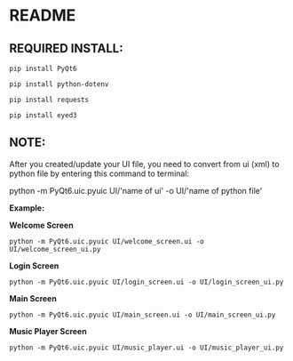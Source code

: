 # README

## REQUIRED INSTALL:

`pip install PyQt6`

`pip install python-dotenv`

`pip install requests`

`pip install eyed3` 

## NOTE: 
After you created/update your UI file, you need to convert from ui (xml) to python file by entering this command to terminal:

python -m PyQt6.uic.pyuic UI/'name of ui' -o UI/'name of python file'

__Example:__

**Welcome Screen**

`python -m PyQt6.uic.pyuic UI/welcome_screen.ui -o UI/welcome_screen_ui.py`

**Login Screen**

`python -m PyQt6.uic.pyuic UI/login_screen.ui -o UI/login_screen_ui.py`

**Main Screen**

`python -m PyQt6.uic.pyuic UI/main_screen.ui -o UI/main_screen_ui.py`

**Music Player Screen**

`python -m PyQt6.uic.pyuic UI/music_player.ui -o UI/music_player_ui.py`



